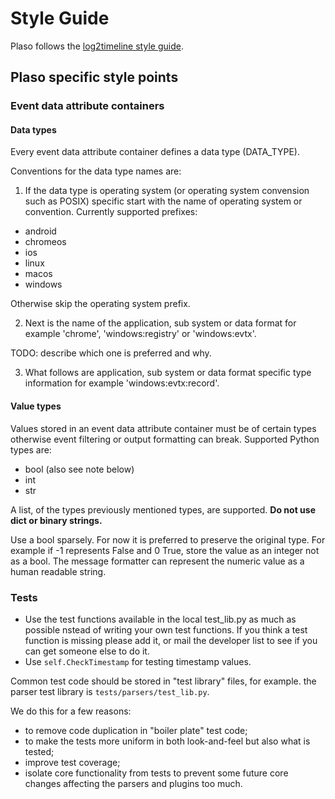 # Style Guide

Plaso follows the [log2timeline style guide](https://github.com/log2timeline/l2tdocs/blob/master/process/Style-guide.md).

## Plaso specific style points

### Event data attribute containers

#### Data types

Every event data attribute container defines a data type (DATA_TYPE).

Conventions for the data type names are:

1) If the data type is operating system (or operating system convension such as
POSIX) specific start with the name of operating system or convention.
Currently supported prefixes:

* android
* chromeos
* ios
* linux
* macos
* windows

Otherwise skip the operating system prefix.

2) Next is the name of the application, sub system or data format for example
'chrome', 'windows:registry' or 'windows:evtx'.

TODO: describe which one is preferred and why.

3) What follows are application, sub system or data format specific type
information for example 'windows:evtx:record'.

#### Value types

Values stored in an event data attribute container must be of certain types
otherwise event filtering or output formatting can break. Supported Python types
are:

* bool (also see note below)
* int
* str

A list, of the types previously mentioned types, are supported. **Do not use
dict or binary strings.**

Use a bool sparsely. For now it is preferred to preserve the original type.
For example if -1 represents False and 0 True, store the value as an integer
not as a bool. The message formatter can represent the numeric value as a
human readable string.

### Tests

* Use  the test functions available in the local test_lib.py as much as possible
 nstead of writing your own test functions. If you think a test function is
 missing please add it, or mail the developer list to see if you can get someone
 else to do it.
* Use `self.CheckTimestamp` for testing timestamp values.

Common test code should be stored in "test library" files, for example. the parser test
library is `tests/parsers/test_lib.py`.

We do this for a few reasons:

* to remove code duplication in "boiler plate" test code;
* to make the tests more uniform in both look-and-feel but also what is tested;
* improve test coverage;
* isolate core functionality from tests to prevent some future core changes
affecting the parsers and plugins too much.
